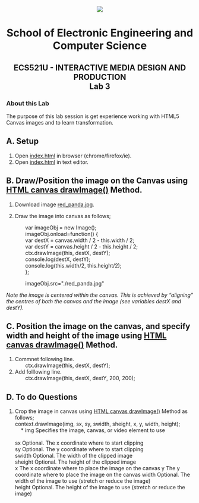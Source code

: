 <div align="center">
  <img src="https://www.qmul.ac.uk/blizard/media/blizard/images/logos/QMUL_White.png" />

# School of Electronic Engineering and Computer  Science

## ECS521U - INTERACTIVE MEDIA DESIGN AND PRODUCTION</br>Lab 3
</div>

### About this Lab
The purpose of this lab session is get experience working with HTML5 Canvas images and to learn transformation.

## A. Setup
1. Open [index.html](https://github.com/expertofvision/ECS521-Interactive-Media-Design-and-Production-Labs-Work-FALL-2020-/blob/master/lab-03/index.html) in browser (chrome/firefox/ie).
2. Open [index.html](https://github.com/expertofvision/ECS521-Interactive-Media-Design-and-Production-Labs-Work-FALL-2020-/blob/master/lab-03/index.html) in text editor.

## B. Draw/Position the image on the Canvas using [HTML canvas drawImage()](https://www.w3schools.com/tags/canvas_drawimage.asp) Method.

1. Download image [red_panda.jpg](https://github.com/expertofvision/ECS521-Interactive-Media-Design-and-Production-Labs-Work-FALL-2020-/blob/master/lab-03/red_panda.jpg).
2. Draw the image into canvas as follows; <br/>

    &nbsp;&nbsp;&nbsp;&nbsp;&nbsp;&nbsp; var imageObj = new Image(); <br/>
    &nbsp;&nbsp;&nbsp;&nbsp;&nbsp;&nbsp; imageObj.onload=function() { <br/>
    &nbsp;&nbsp;&nbsp;&nbsp;&nbsp;&nbsp; var destX = canvas.width / 2 - this.width / 2; <br/>
    &nbsp;&nbsp;&nbsp;&nbsp;&nbsp;&nbsp; var destY = canvas.height / 2 - this.height / 2; <br/>
    &nbsp;&nbsp;&nbsp;&nbsp;&nbsp;&nbsp; ctx.drawImage(this, destX, destY); <br/>
    &nbsp;&nbsp;&nbsp;&nbsp;&nbsp;&nbsp; console.log(destX, destY); <br/>
    &nbsp;&nbsp;&nbsp;&nbsp;&nbsp;&nbsp; console.log(this.width/2, this.height/2); <br/>
    &nbsp;&nbsp;&nbsp;&nbsp;&nbsp;&nbsp; }; <br/>
    
    &nbsp;&nbsp;&nbsp;&nbsp;&nbsp;&nbsp; imageObj.src="./red_panda.jpg" <br/>

_Note the image is centered within the canvas. This is achieved by “aligning” the centres of both the canvas and the image (see variables destX and destY)._

## C. Position the image on the canvas, and specify width and height of the image using [HTML canvas drawImage()](https://www.w3schools.com/tags/canvas_drawimage.asp) Method.
1. Commnet following line. <br/>
    &nbsp;&nbsp;&nbsp;&nbsp;&nbsp;&nbsp; ctx.drawImage(this, destX, destY); <br/>
2. Add folllowing line. <br/>
    &nbsp;&nbsp;&nbsp;&nbsp;&nbsp;&nbsp; ctx.drawImage(this, destX, destY, 200, 200); <br/>

## D. To do Questions
1. Crop the image in canvas using [HTML canvas drawImage()](https://www.w3schools.com/tags/canvas_drawimage.asp) Method as follows; <br/>
context.drawImage(img, sx, sy, swidth, sheight, x, y, width, height); <br/>
&nbsp;&nbsp;&nbsp; * img	Specifies the image, canvas, or video element to use <br/>	 
sx	Optional. The x coordinate where to start clipping	
sy	Optional. The y coordinate where to start clipping	
swidth	Optional. The width of the clipped image	
sheight	Optional. The height of the clipped image	
x	The x coordinate where to place the image on the canvas	
y	The y coordinate where to place the image on the canvas	
width	Optional. The width of the image to use (stretch or reduce the image)	
height	Optional. The height of the image to use (stretch or reduce the image)




    




